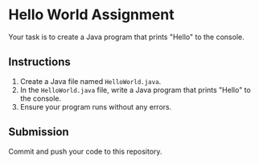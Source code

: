 # Hello World Assignment

Your task is to create a Java program that prints "Hello" to the console.

## Instructions

1. Create a Java file named `HelloWorld.java`.
2. In the `HelloWorld.java` file, write a Java program that prints "Hello" to the console.
3. Ensure your program runs without any errors.

## Submission

Commit and push your code to this repository.
